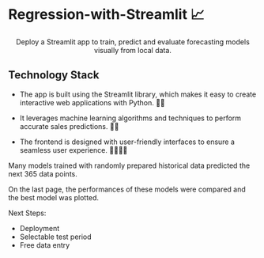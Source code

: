 # Regression-with-Streamlit 📈

<div align="center">
Deploy a Streamlit app to train, predict and evaluate forecasting models visually from local data.
</div>

## Technology Stack
* The app is built using the Streamlit library, which makes it easy to create interactive web applications with Python. 🐍🌐

* It leverages machine learning algorithms and techniques to perform accurate sales predictions. 🤖🔬

* The frontend is designed with user-friendly interfaces to ensure a seamless user experience. 👩‍💻👨‍💻

Many models trained with randomly prepared historical data predicted the next 365 data points.

On the last page, the performances of these  models were compared and the best model was plotted.

Next Steps:

* Deployment
* Selectable test period
* Free data entry

